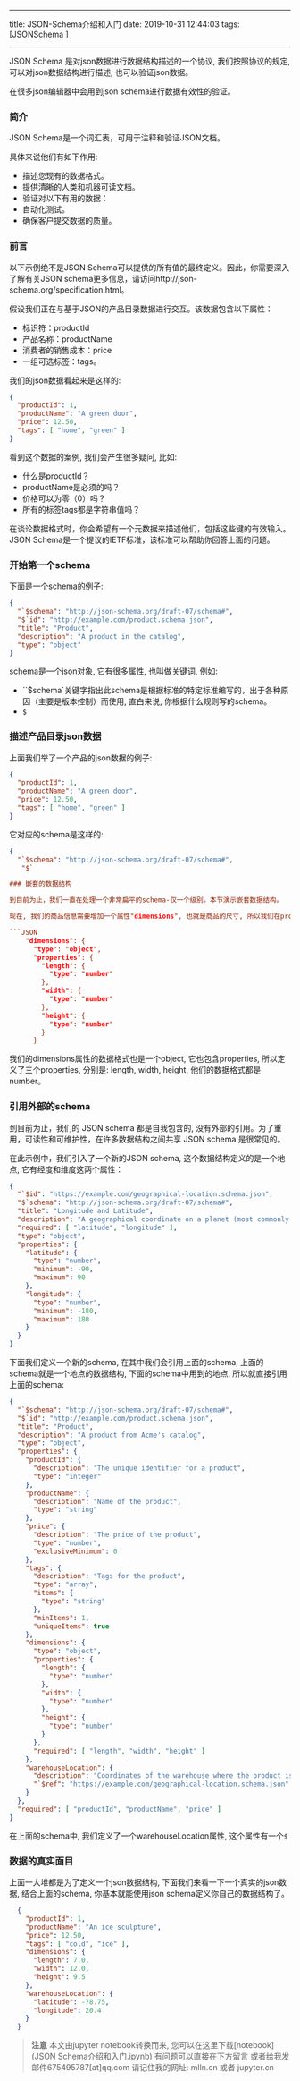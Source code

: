 
---

title: JSON-Schema介绍和入门
date: 2019-10-31 12:44:03
tags: [JSONSchema ]

---

JSON Schema 是对json数据进行数据结构描述的一个协议, 我们按照协议的规定, 可以对json数据结构进行描述, 也可以验证json数据。

在很多json编辑器中会用到json schema进行数据有效性的验证。

<!-- more -->

### 简介

JSON Schema是一个词汇表，可用于注释和验证JSON文档。

具体来说他们有如下作用:

- 描述您现有的数据格式。
- 提供清晰的人类和机器可读文档。
- 验证对以下有用的数据：
- 自动化测试。
- 确保客户提交数据的质量。



### 前言

以下示例绝不是JSON Schema可以提供的所有值的最终定义。因此，你需要深入了解有关JSON schema更多信息，请访问http://json-schema.org/specification.html。

假设我们正在与基于JSON的产品目录数据进行交互。该数据包含以下属性：

- 标识符：productId
- 产品名称：productName
- 消费者的销售成本：price
- 一组可选标签：tags。

我们的json数据看起来是这样的:

```json
{
  "productId": 1,
  "productName": "A green door",
  "price": 12.50,
  "tags": [ "home", "green" ]
}
```

看到这个数据的案例, 我们会产生很多疑问, 比如:

- 什么是productId？
- productName是必须的吗？
- 价格可以为零（0）吗？
- 所有的标签tags都是字符串值吗？

在谈论数据格式时，你会希望有一个元数据来描述他们，包括这些键的有效输入。 JSON Schema是一个提议的IETF标准，该标准可以帮助你回答上面的问题。



### 开始第一个schema

下面是一个schema的例子:

```json
{
  "`$schema": "http://json-schema.org/draft-07/schema#",
  "$`id": "http://example.com/product.schema.json",
  "title": "Product",
  "description": "A product in the catalog",
  "type": "object"
}
```


schema是一个json对象, 它有很多属性, 也叫做关键词, 例如:

- ``$schema`关键字指出此schema是根据标准的特定标准编写的，出于各种原因（主要是版本控制）而使用, 直白来说, 你根据什么规则写的schema。
- `$`

### 描述产品目录json数据

上面我们举了一个产品的json数据的例子:

```json
{
  "productId": 1,
  "productName": "A green door",
  "price": 12.50,
  "tags": [ "home", "green" ]
}
```

它对应的schema是这样的:

```json
{
  "`$schema": "http://json-schema.org/draft-07/schema#",
   "$`

### 嵌套的数据结构

到目前为止，我们一直在处理一个非常扁平的schema-仅一个级别。本节演示嵌套数据结构。

现在, 我们的商品信息需要增加一个属性"dimensions", 也就是商品的尺寸, 所以我们在properties中可以增加这样一个定义:

```JSON
    "dimensions": {
      "type": "object",
      "properties": {
        "length": {
          "type": "number"
        },
        "width": {
          "type": "number"
        },
        "height": {
          "type": "number"
        }
      }
```

我们的dimensions属性的数据格式也是一个object, 它也包含properties, 所以定义了三个properties, 分别是: length, width, height, 他们的数据格式都是number。

### 引用外部的schema

到目前为止，我们的 JSON schema 都是自我包含的, 没有外部的引用。为了重用，可读性和可维护性，在许多数据结构之间共享 JSON schema 是很常见的。

在此示例中，我们引入了一个新的JSON schema, 这个数据结构定义的是一个地点, 它有经度和维度这两个属性：

```JSON
{
  "`$id": "https://example.com/geographical-location.schema.json",
  "$`schema": "http://json-schema.org/draft-07/schema#",
  "title": "Longitude and Latitude",
  "description": "A geographical coordinate on a planet (most commonly Earth).",
  "required": [ "latitude", "longitude" ],
  "type": "object",
  "properties": {
    "latitude": {
      "type": "number",
      "minimum": -90,
      "maximum": 90
    },
    "longitude": {
      "type": "number",
      "minimum": -180,
      "maximum": 180
    }
  }
}
```


下面我们定义一个新的schema, 在其中我们会引用上面的schema, 上面的schema就是一个地点的数据结构, 下面的schema中用到的地点, 所以就直接引用上面的schema:

```JSON
{
  "`$schema": "http://json-schema.org/draft-07/schema#",
  "$`id": "http://example.com/product.schema.json",
  "title": "Product",
  "description": "A product from Acme's catalog",
  "type": "object",
  "properties": {
    "productId": {
      "description": "The unique identifier for a product",
      "type": "integer"
    },
    "productName": {
      "description": "Name of the product",
      "type": "string"
    },
    "price": {
      "description": "The price of the product",
      "type": "number",
      "exclusiveMinimum": 0
    },
    "tags": {
      "description": "Tags for the product",
      "type": "array",
      "items": {
        "type": "string"
      },
      "minItems": 1,
      "uniqueItems": true
    },
    "dimensions": {
      "type": "object",
      "properties": {
        "length": {
          "type": "number"
        },
        "width": {
          "type": "number"
        },
        "height": {
          "type": "number"
        }
      },
      "required": [ "length", "width", "height" ]
    },
    "warehouseLocation": {
      "description": "Coordinates of the warehouse where the product is located.",
      "`$ref": "https://example.com/geographical-location.schema.json"
    }
  },
  "required": [ "productId", "productName", "price" ]
}

```

在上面的schema中, 我们定义了一个warehouseLocation属性, 这个属性有一个`$`

### 数据的真实面目

上面一大堆都是为了定义一个json数据结构, 下面我们来看一下一个真实的json数据, 结合上面的schema, 你基本就能使用json schema定义你自己的数据结构了。

```json
  {
    "productId": 1,
    "productName": "An ice sculpture",
    "price": 12.50,
    "tags": [ "cold", "ice" ],
    "dimensions": {
      "length": 7.0,
      "width": 12.0,
      "height": 9.5
    },
    "warehouseLocation": {
      "latitude": -78.75,
      "longitude": 20.4
    }
  }
```


> **注意**
> 本文由jupyter notebook转换而来, 您可以在这里下载[notebook](JSON Schema介绍和入门.ipynb)
> 有问题可以直接在下方留言
> 或者给我发邮件675495787[at]qq.com
> 请记住我的网址: mlln.cn 或者 jupyter.cn
